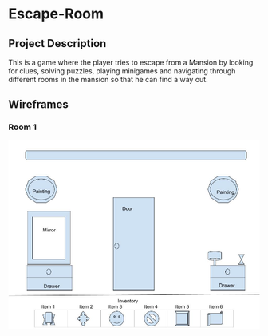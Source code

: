 # Escape-Room

## Project Description
This is a game where the player tries to escape from a Mansion by looking for clues, solving puzzles, playing minigames and navigating through different rooms in the mansion so that he can find a way out.

## Wireframes
### Room 1
![](./wireframes/Sample_Wireframe_Room_1.jpg)
